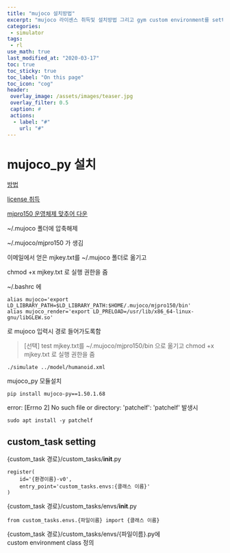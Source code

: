 ```yaml
---
title: "mujoco 설치방법"
excerpt: "mujoco 라이센스 취득및 설치방법 그리고 gym custom environment를 setting하는 방법을 알아보자"
categories:
 - simulator
tags:
 - rl
use_math: true
last_modified_at: "2020-03-17"
toc: true
toc_sticky: true
toc_label: "On this page"
toc_icon: "cog"
header:
 overlay_image: /assets/images/teaser.jpg
 overlay_filter: 0.5
 caption: #
 actions:
  - label: "#"
    url: "#"
---
```




# mujoco_py 설치

[방법](https://github.com/openai/mujoco-py/blob/9ea9bb000d6b8551b99f9aa440862e0c7f7b4191/README.md#requirements)

[license 취득](https://www.roboti.us/license.html)

[mjpro150 운영체제 맞추어 다운](https://www.roboti.us/index.html)

~/.mujoco 폴더에 압축해제

~/.mujoco/mjpro150 가 생김

이메일에서 얻은 mjkey.txt를 ~/.mujoco 폴더로 옮기고

chmod +x mjkey.txt 로 실행 권한을 줌

~/.bashrc 에  

```
alias mujoco='export LD_LIBRARY_PATH=$LD_LIBRARY_PATH:$HOME/.mujoco/mjpro150/bin'
alias mujoco_render='export LD_PRELOAD=/usr/lib/x86_64-linux-gnu/libGLEW.so'
```

로 mujoco 입력시 경로 들어가도록함

> [선택] test 
> mjkey.txt를 ~/.mujoco/mjpro150/bin 으로 옮기고 chmod +x mjkey.txt 로 실행 권한을 줌
```
./simulate ../model/humanoid.xml
```

mujoco_py 모듈설치
```
pip install mujoco-py==1.50.1.68
```

error: [Errno 2] No such file or directory: 'patchelf': 'patchelf' 발생시

```
sudo apt install -y patchelf
```



## custom_task setting
{custom_task 경로}/custom_tasks/__init__.py
```
register(
    id='{환경이름}-v0',
    entry_point='custom_tasks.envs:{클래스 이름}'
)
```
{custom_task 경로}/custom_tasks/envs/__init__.py
```
from custom_tasks.envs.{파일이름} import {클래스 이름}
```
{custom_task 경로}/custom_tasks/envs/{파일이름}.py에  
custom environment class 정의 

